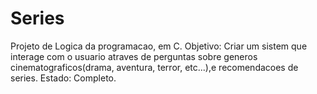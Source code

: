 # Series
Projeto de Logica da programacao, em C. Objetivo: Criar um sistem que interage com o usuario atraves de perguntas sobre generos cinematograficos(drama, aventura, terror, etc...),e recomendacoes de series. Estado: Completo.
